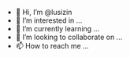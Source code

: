 - 👋 Hi, I’m @lusizin
- 👀 I’m interested in ...
- 🌱 I’m currently learning ...
- 💞️ I’m looking to collaborate on ...
- 📫 How to reach me ...

<!---
lusizin/lusizin is a ✨ special ✨ repository because its `README.md` (this file) appears on your GitHub profile.
You can click the Preview link to take a look at your changes.
--->

